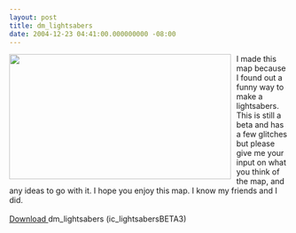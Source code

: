 ```yaml
---
layout: post
title: dm_lightsabers
date: 2004-12-23 04:41:00.000000000 -08:00
---
```

<a onblur="try {parent.deselectBloggerImageGracefully();} catch(e) {}" href="http://3.bp.blogspot.com/_zdYMSK7YuAA/SarzS6-DnyI/AAAAAAAAFJY/61W-O_vfeWc/s1600-h/ic_lightsabersbeta30000.jpg"><img style="float:left; margin:0 10px 10px 0;cursor:pointer; cursor:hand;width: 400px; height: 226px;" src="http://3.bp.blogspot.com/_zdYMSK7YuAA/SarzS6-DnyI/AAAAAAAAFJY/61W-O_vfeWc/s400/ic_lightsabersbeta30000.jpg" border="0" alt="" id="BLOGGER_PHOTO_ID_5308322617202286370" /></a>I made this map because I found out a funny way to make a lightsabers. This is still a beta and has a few glitches but please give me your input on what you think of the map, and any ideas to go with it. I hope you enjoy this map. I know my friends and I did.<br /><br /><a href="http://www.mattcarrier.net/files/ic_lightsabersBETA3.zip">Download </a>dm_lightsabers (ic_lightsabersBETA3)
